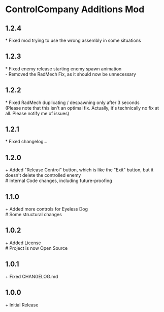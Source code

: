 # ControlCompany Additions Mod

## 1.2.4

\* Fixed mod trying to use the wrong assembly in some situations

## 1.2.3

\* Fixed enemy release starting enemy spawn animation<br>
\- Removed the RadMech Fix, as it should now be unnecessary<br>

## 1.2.2

\* Fixed RadMech duplicating / despawning only after 3 seconds<br>
(Please note that this isn't an optimal fix. Actually, it's technically no fix at all. Please notify me of issues)<br>

## 1.2.1

\* Fixed changelog...<br>

## 1.2.0

\+ Added "Release Control" button, which is like the "Exit" button, but it doesn't delete the controlled enemy<br>
\# Internal Code changes, including future-proofing<br>

## 1.1.0

\+ Added more controls for Eyeless Dog<br>
\# Some structural changes<br>

## 1.0.2

\+ Added License<br>
\# Project is now Open Source

## 1.0.1

\+ Fixed CHANGELOG.md<br>

## 1.0.0

\+ Initial Release<br>

